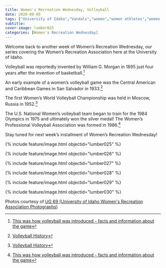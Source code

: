 ```yaml
---
title: Women's Recreation Wednesday, Volleyball
date: 2020-08-05
tags: ["University of Idaho","Vandals","women","women athletes","women's recreation","women's sports","women in sports","women's recreation Wednesday","Idaho","moscow","university history","university archives"]
subtitle: 
cover-image: lumber025
categories: [Women's Recreation Wednesday]
---
```


Welcome back to another week of Women’s Recreation
Wednesday, our series covering the Women’s Recreation Association here at the
University of Idaho.

Volleyball was reportedly invented by William G. Morgan
in 1895 just four years after the invention of basketball.[^1]

An early example of a women’s volleyball game was the
Central American and Caribbean Games in San Salvador in 1933.[^2]

The first Women’s World Volleyball Championship was held in Moscow, Russia in
1952.[^3]

The U.S. National Women’s volleyball team began to train for the 1984 Olympics
in 1975 and ultimately won the silver medal! The Women’s Professional
Volleyball Association was formed in 1986.[^4]

Stay tuned for next week’s installment of Women’s Recreation
Wednesday!

{% include feature/image.html objectid="lumber025" %}

{% include feature/image.html objectid="lumber026" %}

{% include feature/image.html objectid="lumber027" %}

{% include feature/image.html objectid="lumber028" %}

{% include feature/image.html objectid="lumber029" %}

{% include feature/image.html objectid="lumber030" %}

Photos courtesy of [UG 69 (University of Idaho Women's Recreation Association Photographs)](http://archiveswest.orbiscascade.org/ark:/80444/xv152953/op=fstyle.aspx?t=k&amp;q=)


[^1]: [This was how volleyball was introduced - facts and information about the game](https://www.athleticscholarships.net/history-of-volleyball.htm)

[^2]: [Volleyball History](http://worldcup.2015.women.fivb.com/en/competition/volleyballhistory)

[^3]: [Volleyball History](http://worldcup.2015.women.fivb.com/en/competition/volleyballhistory)

[^4]: [This was how volleyball was introduced - facts and information about the game](https://www.athleticscholarships.net/history-of-volleyball.htm)
